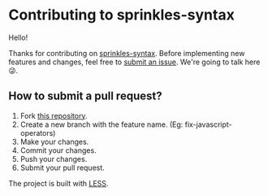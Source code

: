 # Contributing to sprinkles-syntax

Hello!

Thanks for contributing on [sprinkles-syntax](https://github.com/carloscuesta/sprinkles-syntax). Before implementing new features and changes, feel free to [submit an issue](https://github.com/carloscuesta/sprinkles-syntax/issues/new). We're going to talk here :stuck_out_tongue_winking_eye:.

## How to submit a pull request?

1. Fork [this repository](https://github.com/carloscuesta/sprinkles-syntax/fork).
2. Create a new branch with the feature name. (Eg: fix-javascript-operators)
3. Make your changes.
4. Commit your changes.
5. Push your changes.
6. Submit your pull request.

The project is built with [LESS](http://lesscss.org).
